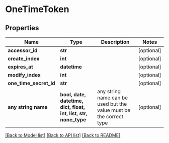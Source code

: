 # OneTimeToken


## Properties
Name | Type | Description | Notes
------------ | ------------- | ------------- | -------------
**accessor_id** | **str** |  | [optional] 
**create_index** | **int** |  | [optional] 
**expires_at** | **datetime** |  | [optional] 
**modify_index** | **int** |  | [optional] 
**one_time_secret_id** | **str** |  | [optional] 
**any string name** | **bool, date, datetime, dict, float, int, list, str, none_type** | any string name can be used but the value must be the correct type | [optional]

[[Back to Model list]](../README.md#documentation-for-models) [[Back to API list]](../README.md#documentation-for-api-endpoints) [[Back to README]](../README.md)



